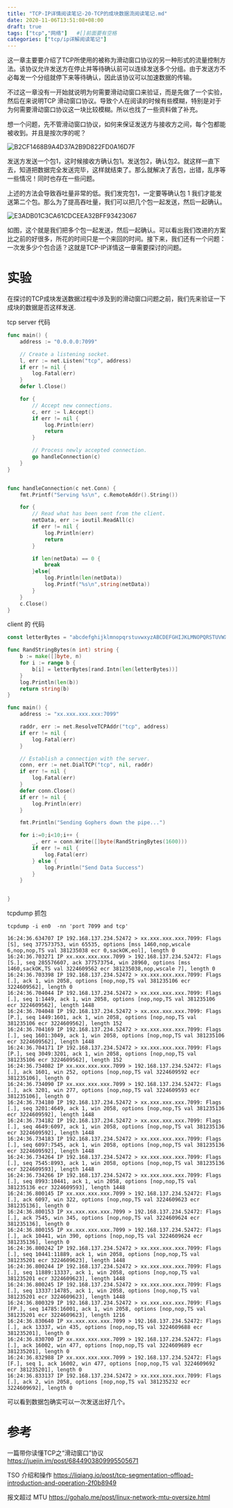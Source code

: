 ```yaml
---
title: "TCP-IP详情阅读笔记-20-TCP的成块数据流阅读笔记.md"
date: 2020-11-06T13:51:08+08:00
draft: true
tags: ["tcp","网络"]   #[]前面要有空格
categories: ["tcp/ip详解阅读笔记"]
---
```




这一章主要要介绍了TCP所使用的被称为滑动窗口协议的另一种形式的流量控制方法。该协议允许发送方在停止并等待确认前可以连续发送多个分组。由于发送方不必每发一个分组就停下来等待确认，因此该协议可以加速数据的传输。

不过这一章没有一开始就说明为何需要滑动动窗口来验证，而是先做了一个实验，然后在来说明TCP 滑动窗口协议。导致个人在阅读的时候有些模糊，特别是对于为何需要滑动窗口协议这一块比较模糊。所以也找了一些资料做了补充。



想一个问题，先不管滑动窗口协议，如何来保证发送方与接收方之间，每个包都能被收到。并且是按次序的呢？

![B2CF1468B9A4D37A2B9D822FD0A16D7F](./B2CF1468B9A4D37A2B9D822FD0A16D7F.png)







发送方发送一个包1，这时候接收方确认包1。发送包2，确认包2。就这样一直下去，知道把数据完全发送完毕，这样就结束了。那么就解决了丢包，出错，乱序等一些情况！同时也存在一些问题。

上述的方法会导致吞吐量非常的低。我们发完包1，一定要等确认包 1 我们才能发送第二个包。那么为了提高吞吐量，我们可以把几个包一起发送，然后一起确认。

![E3ADB01C3CA61CDCEEA32BFF93423067](./E3ADB01C3CA61CDCEEA32BFF93423067.png)



如图，这个就是我们把多个包一起发送，然后一起确认。可以看出我们改进的方案比之前的好很多，所花的时间只是一个来回的时间。接下来，我们还有一个问题：一次发多少个包合适？这就是TCP-IP详情这一章需要探讨的问题。

# 实验

在探讨的TCP成块发送数据过程中涉及到的滑动窗口问题之前，我们先来验证一下成块的数据是否这样发送.

tcp server 代码

```go
func main() {
	address := "0.0.0.0:7099"

	// Create a listening socket.
	l, err := net.Listen("tcp", address)
	if err != nil {
		log.Fatal(err)
	}
	defer l.Close()

	for {
		// Accept new connections.
		c, err := l.Accept()
		if err != nil {
			log.Println(err)
			return
		}

		// Process newly accepted connection.
		go handleConnection(c)
	}
}


func handleConnection(c net.Conn) {
	fmt.Printf("Serving %s\n", c.RemoteAddr().String())

	for {
		// Read what has been sent from the client.
		netData, err := ioutil.ReadAll(c)
		if err != nil {
			log.Println(err)
			return
		}

		if len(netData) == 0 {
			break
		}else{
			log.Println(len(netData))
			log.Printf("%s\n",string(netData))
		}
	}
	c.Close()
}
```

client 的 代码

```go
const letterBytes = "abcdefghijklmnopqrstuvwxyzABCDEFGHIJKLMNOPQRSTUVWXYZ"

func RandStringBytes(n int) string {
	b := make([]byte, n)
	for i := range b {
		b[i] = letterBytes[rand.Intn(len(letterBytes))]
	}
	log.Println(len(b))
	return string(b)
}

func main() {
	address := "xx.xxx.xxx.xxx:7099"

	raddr, err := net.ResolveTCPAddr("tcp", address)
	if err != nil {
		log.Fatal(err)
	}

	// Establish a connection with the server.
	conn, err := net.DialTCP("tcp", nil, raddr)
	if err != nil {
		log.Fatal(err)
	}
	defer conn.Close()
	if err != nil {
		log.Println(err)
	}

	fmt.Println("Sending Gophers down the pipe...")

	for i:=0;i<10;i++ {
		_, err = conn.Write([]byte(RandStringBytes(1600)))
		if err != nil {
			log.Fatal(err)
		} else {
			log.Println("Send Data Success")
		}
	}


}

```

tcpdump 抓包

```shell
tcpdump -i en0  -nn 'port 7099 and tcp'
```



```
16:24:36.634707 IP 192.168.137.234.52472 > xx.xxx.xxx.xxx.7099: Flags [S], seq 377573753, win 65535, options [mss 1460,nop,wscale 6,nop,nop,TS val 381235038 ecr 0,sackOK,eol], length 0
16:24:36.703271 IP xx.xxx.xxx.xxx.7099 > 192.168.137.234.52472: Flags [S.], seq 285576607, ack 377573754, win 28960, options [mss 1460,sackOK,TS val 3224609562 ecr 381235038,nop,wscale 7], length 0
16:24:36.703398 IP 192.168.137.234.52472 > xx.xxx.xxx.xxx.7099: Flags [.], ack 1, win 2058, options [nop,nop,TS val 381235106 ecr 3224609562], length 0
16:24:36.704044 IP 192.168.137.234.52472 > xx.xxx.xxx.xxx.7099: Flags [.], seq 1:1449, ack 1, win 2058, options [nop,nop,TS val 381235106 ecr 3224609562], length 1448
16:24:36.704048 IP 192.168.137.234.52472 > xx.xxx.xxx.xxx.7099: Flags [P.], seq 1449:1601, ack 1, win 2058, options [nop,nop,TS val 381235106 ecr 3224609562], length 152
16:24:36.704169 IP 192.168.137.234.52472 > xx.xxx.xxx.xxx.7099: Flags [.], seq 1601:3049, ack 1, win 2058, options [nop,nop,TS val 381235106 ecr 3224609562], length 1448
16:24:36.704171 IP 192.168.137.234.52472 > xx.xxx.xxx.xxx.7099: Flags [P.], seq 3049:3201, ack 1, win 2058, options [nop,nop,TS val 381235106 ecr 3224609562], length 152
16:24:36.734082 IP xx.xxx.xxx.xxx.7099 > 192.168.137.234.52472: Flags [.], ack 1601, win 252, options [nop,nop,TS val 3224609592 ecr 381235106], length 0
16:24:36.734090 IP xx.xxx.xxx.xxx.7099 > 192.168.137.234.52472: Flags [.], ack 3201, win 277, options [nop,nop,TS val 3224609593 ecr 381235106], length 0
16:24:36.734180 IP 192.168.137.234.52472 > xx.xxx.xxx.xxx.7099: Flags [.], seq 3201:4649, ack 1, win 2058, options [nop,nop,TS val 381235136 ecr 3224609592], length 1448
16:24:36.734182 IP 192.168.137.234.52472 > xx.xxx.xxx.xxx.7099: Flags [.], seq 4649:6097, ack 1, win 2058, options [nop,nop,TS val 381235136 ecr 3224609592], length 1448
16:24:36.734183 IP 192.168.137.234.52472 > xx.xxx.xxx.xxx.7099: Flags [.], seq 6097:7545, ack 1, win 2058, options [nop,nop,TS val 381235136 ecr 3224609592], length 1448
16:24:36.734264 IP 192.168.137.234.52472 > xx.xxx.xxx.xxx.7099: Flags [.], seq 7545:8993, ack 1, win 2058, options [nop,nop,TS val 381235136 ecr 3224609593], length 1448
16:24:36.734266 IP 192.168.137.234.52472 > xx.xxx.xxx.xxx.7099: Flags [.], seq 8993:10441, ack 1, win 2058, options [nop,nop,TS val 381235136 ecr 3224609593], length 1448
16:24:36.800145 IP xx.xxx.xxx.xxx.7099 > 192.168.137.234.52472: Flags [.], ack 6097, win 322, options [nop,nop,TS val 3224609623 ecr 381235136], length 0
16:24:36.800153 IP xx.xxx.xxx.xxx.7099 > 192.168.137.234.52472: Flags [.], ack 7545, win 345, options [nop,nop,TS val 3224609624 ecr 381235136], length 0
16:24:36.800155 IP xx.xxx.xxx.xxx.7099 > 192.168.137.234.52472: Flags [.], ack 10441, win 390, options [nop,nop,TS val 3224609624 ecr 381235136], length 0
16:24:36.800242 IP 192.168.137.234.52472 > xx.xxx.xxx.xxx.7099: Flags [.], seq 10441:11889, ack 1, win 2058, options [nop,nop,TS val 381235201 ecr 3224609623], length 1448
16:24:36.800244 IP 192.168.137.234.52472 > xx.xxx.xxx.xxx.7099: Flags [.], seq 11889:13337, ack 1, win 2058, options [nop,nop,TS val 381235201 ecr 3224609623], length 1448
16:24:36.800245 IP 192.168.137.234.52472 > xx.xxx.xxx.xxx.7099: Flags [.], seq 13337:14785, ack 1, win 2058, options [nop,nop,TS val 381235201 ecr 3224609623], length 1448
16:24:36.800329 IP 192.168.137.234.52472 > xx.xxx.xxx.xxx.7099: Flags [FP.], seq 14785:16001, ack 1, win 2058, options [nop,nop,TS val 381235201 ecr 3224609623], length 1216
16:24:36.830640 IP xx.xxx.xxx.xxx.7099 > 192.168.137.234.52472: Flags [.], ack 13337, win 435, options [nop,nop,TS val 3224609688 ecr 381235201], length 0
16:24:36.830700 IP xx.xxx.xxx.xxx.7099 > 192.168.137.234.52472: Flags [.], ack 16002, win 477, options [nop,nop,TS val 3224609689 ecr 381235201], length 0
16:24:36.832988 IP xx.xxx.xxx.xxx.7099 > 192.168.137.234.52472: Flags [F.], seq 1, ack 16002, win 477, options [nop,nop,TS val 3224609692 ecr 381235201], length 0
16:24:36.833137 IP 192.168.137.234.52472 > xx.xxx.xxx.xxx.7099: Flags [.], ack 2, win 2058, options [nop,nop,TS val 381235232 ecr 3224609692], length 0
```

可以看到数据包确实可以一次发送出好几个。













# 参考

一篇带你读懂TCP之“滑动窗口”协议  https://juejin.im/post/6844903809995505671

TSO 介绍和操作  https://liqiang.io/post/tcp-segmentation-offload-introduction-and-operation-2f0b8949

报文超过 MTU https://gohalo.me/post/linux-network-mtu-oversize.html